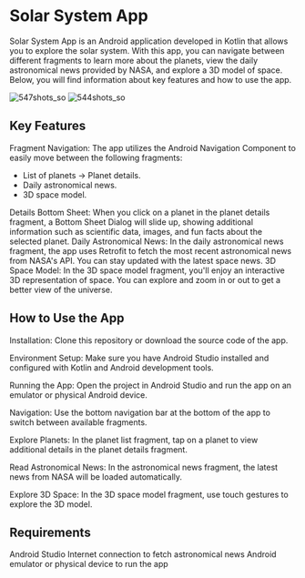 # Solar System App

Solar System App is an Android application developed in Kotlin that allows you to explore the solar system. With this app, you can navigate between different fragments to learn more about the planets, view the daily astronomical news provided by NASA, and explore a 3D model of space. Below, you will find information about key features and how to use the app.

![547shots_so](https://github.com/ArtielSry/KotlinAndroidApp_NASA-API/assets/113340763/45689256-74da-42c2-abcd-711380f659f8)
![544shots_so](https://github.com/ArtielSry/KotlinAndroidApp_NASA-API/assets/113340763/1b37b9c3-f60f-4b6a-bd36-af1cc924ca7d)

## Key Features
Fragment Navigation: The app utilizes the Android Navigation Component to easily move between the following fragments:
- List of planets -> Planet details.
- Daily astronomical news.
- 3D space model.

Details Bottom Sheet: When you click on a planet in the planet details fragment, a Bottom Sheet Dialog will slide up, showing additional information such as scientific data, images, and fun facts about the selected planet.
Daily Astronomical News: In the daily astronomical news fragment, the app uses Retrofit to fetch the most recent astronomical news from NASA's API. You can stay updated with the latest space news.
3D Space Model: In the 3D space model fragment, you'll enjoy an interactive 3D representation of space. You can explore and zoom in or out to get a better view of the universe.

## How to Use the App
Installation: Clone this repository or download the source code of the app.

Environment Setup: Make sure you have Android Studio installed and configured with Kotlin and Android development tools.

Running the App: Open the project in Android Studio and run the app on an emulator or physical Android device.

Navigation: Use the bottom navigation bar at the bottom of the app to switch between available fragments.

Explore Planets: In the planet list fragment, tap on a planet to view additional details in the planet details fragment.

Read Astronomical News: In the astronomical news fragment, the latest news from NASA will be loaded automatically.

Explore 3D Space: In the 3D space model fragment, use touch gestures to explore the 3D model.

## Requirements
Android Studio
Internet connection to fetch astronomical news
Android emulator or physical device to run the app


